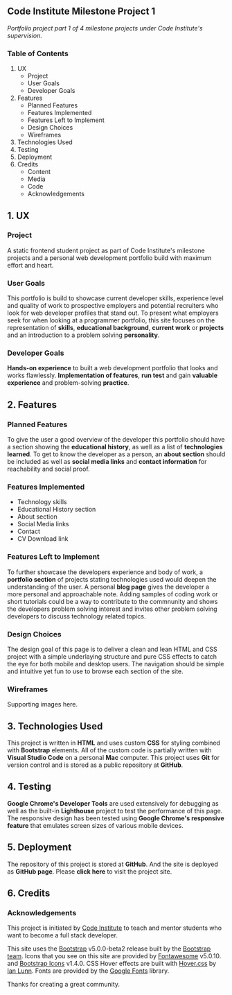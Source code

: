 ## Code Institute Milestone Project 1

*Portfolio project part 1 of 4 milestone projects under Code Institute's supervision.*

### Table of Contents

1.  UX
    -   Project
    -   User Goals
    -   Developer Goals
2.  Features
    -   Planned Features
    -   Features Implemented
    -   Features Left to Implement
    -   Design Choices
    -   Wireframes
3. Technologies Used
4. Testing
5. Deployment
6. Credits
    -   Content
    -   Media
    -   Code
    -   Acknowledgements

## 1. UX
### Project

A static frontend student project as part of Code Institute's milestone projects and a personal web development portfolio build with maximum effort and heart.

### User Goals

This portfolio is build to showcase current developer skills, experience level and quality of work to prospective employers and potential recruiters who look for web developer profiles that stand out. To present what employers seek for when looking at a programmer portfolio, this site focuses on the representation of **skills**, **educational background**, **current work** or **projects** and an introduction to a problem solving **personality**.

### Developer Goals

**Hands-on experience** to built a web development portfolio that looks and works flawlessly. **Implementation of features**, **run test** and gain **valuable experience** and problem-solving **practice**.

## 2. Features

### Planned Features
To give the user a good overview of the developer this portfolio should have a section showing the **educational history**, as well as a list of **technologies learned**. To get to know the developer as a person, an **about section** should be included as well as **social media links** and **contact information** for reachability and social proof.

### Features Implemented
- Technology skills
- Educational History section
- About section
- Social Media links
- Contact
- CV Download link

### Features Left to Implement
To further showcase the developers experience and body of work, a **portfolio section** of projects stating technologies used would deepen the understanding of the user. A personal **blog page** gives the developer a more personal and approachable note. Adding samples of coding work or short tutorials could be a way to contribute to the commnunity and shows the developers problem solving interest and invites other problem solving developers to discuss technology related topics.

### Design Choices
The design goal of this page is to deliver a clean and lean HTML and CSS project with a simple underlaying structure  and pure CSS effects to catch the eye for both mobile and desktop users. The navigation should be simple and intuitive yet fun to use to browse each section of the site.

### Wireframes

Supporting images here.

## 3. Technologies Used

This project is written in **HTML** and uses custom **CSS** for styling combined with **Bootstrap** elements. 
All of the custom code is partially written with **Visual Studio Code** on a personal **Mac** computer. This project uses **Git** for version control and is stored as a public repository at **GitHub**. 

## 4. Testing

**Google Chrome's Developer Tools** are used extensively for debugging as well as the built-in **Lighthouse** project to test the performance of this page. The responsive design has been tested using **Google Chrome's responsive feature** that emulates screen sizes of various mobile devices.

## 5. Deployment

The repository of this project is stored at **GitHub**. And the site is deployed as **GitHub page**. Please **click here** to visit the project site.

## 6. Credits

### Acknowledgements

This project is initiated by [Code Institute](https://codeinstitute.net/) to teach and mentor students who want to become a full stack developer.

This site uses the [Bootstrap](https://getbootstrap.com/) v5.0.0-beta2 release built by the [Bootstrap team](https://getbootstrap.com/docs/5.0/about/team/).
Icons that you see on this site are provided by [Fontawesome](https://fontawesome.com/) v5.0.10. and [Bootstrap Icons](https://icons.getbootstrap.com/) v1.4.0.
CSS Hover effects are built with [Hover.css](https://ianlunn.github.io/Hover/) by [Ian Lunn](https://github.com/IanLunn/Hover).
Fonts are provided by the [Google Fonts](https://fonts.google.com/) library.

Thanks for creating a great community.


